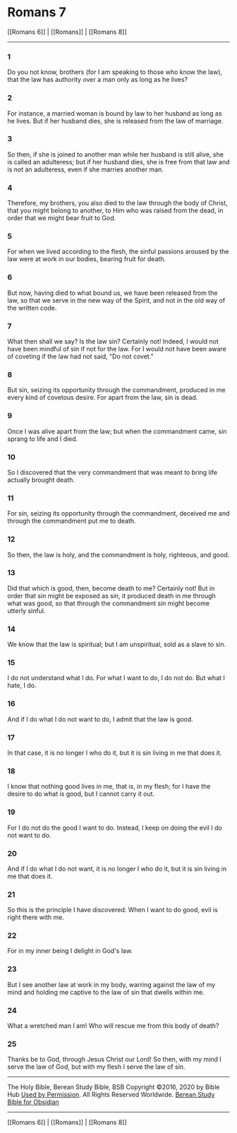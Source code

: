 # Romans 7

[[Romans 6]] | [[Romans]] | [[Romans 8]]

---

### 1
Do you not know, brothers (for I am speaking to those who know the law), that the law has authority over a man only as long as he lives?

### 2
For instance, a married woman is bound by law to her husband as long as he lives. But if her husband dies, she is released from the law of marriage.

### 3
So then, if she is joined to another man while her husband is still alive, she is called an adulteress; but if her husband dies, she is free from that law and is not an adulteress, even if she marries another man.

### 4
Therefore, my brothers, you also died to the law through the body of Christ, that you might belong to another, to Him who was raised from the dead, in order that we might bear fruit to God.

### 5
For when we lived according to the flesh, the sinful passions aroused by the law were at work in our bodies, bearing fruit for death.

### 6
But now, having died to what bound us, we have been released from the law, so that we serve in the new way of the Spirit, and not in the old way of the written code.

### 7
What then shall we say? Is the law sin? Certainly not! Indeed, I would not have been mindful of sin if not for the law. For I would not have been aware of coveting if the law had not said, "Do not covet."

### 8
But sin, seizing its opportunity through the commandment, produced in me every kind of covetous desire. For apart from the law, sin is dead.

### 9
Once I was alive apart from the law; but when the commandment came, sin sprang to life and I died.

### 10
So I discovered that the very commandment that was meant to bring life actually brought death.

### 11
For sin, seizing its opportunity through the commandment, deceived me and through the commandment put me to death.

### 12
So then, the law is holy, and the commandment is holy, righteous, and good.

### 13
Did that which is good, then, become death to me? Certainly not! But in order that sin might be exposed as sin, it produced death in me through what was good, so that through the commandment sin might become utterly sinful.

### 14
We know that the law is spiritual; but I am unspiritual, sold as a slave to sin.

### 15
I do not understand what I do. For what I want to do, I do not do. But what I hate, I do.

### 16
And if I do what I do not want to do, I admit that the law is good.

### 17
In that case, it is no longer I who do it, but it is sin living in me that does it.

### 18
I know that nothing good lives in me, that is, in my flesh; for I have the desire to do what is good, but I cannot carry it out.

### 19
For I do not do the good I want to do. Instead, I keep on doing the evil I do not want to do.

### 20
And if I do what I do not want, it is no longer I who do it, but it is sin living in me that does it.

### 21
So this is the principle I have discovered: When I want to do good, evil is right there with me.

### 22
For in my inner being I delight in God's law.

### 23
But I see another law at work in my body, warring against the law of my mind and holding me captive to the law of sin that dwells within me.

### 24
What a wretched man I am! Who will rescue me from this body of death?

### 25
Thanks be to God, through Jesus Christ our Lord! So then, with my mind I serve the law of God, but with my flesh I serve the law of sin.

---

The Holy Bible, Berean Study Bible, BSB
Copyright ©2016, 2020 by Bible Hub
[Used by Permission](https://berean.bible/terms.htm). All Rights Reserved Worldwide.
[Berean Study Bible for Obsidian](https://github.com/gapmiss/berean-study-bible-for-obsidian)

---

[[Romans 6]] | [[Romans]] | [[Romans 8]]


